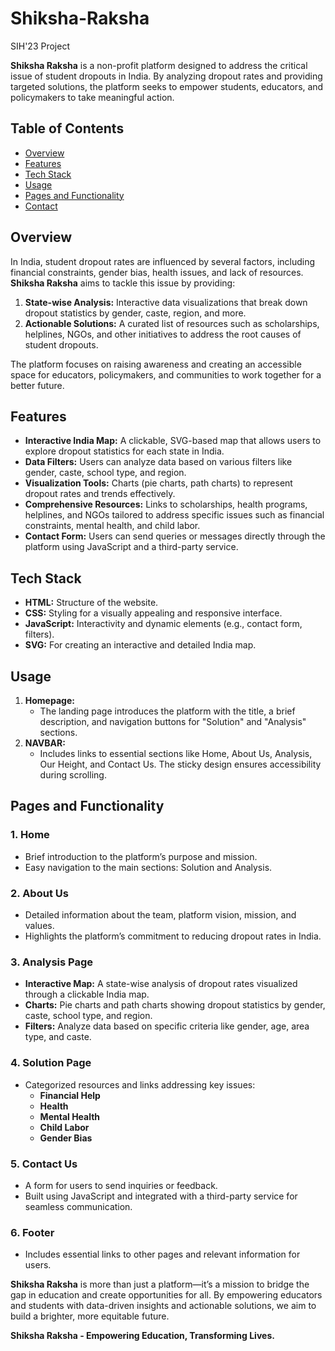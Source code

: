 # Shiksha-Raksha
SIH'23 Project

**Shiksha Raksha** is a non-profit platform designed to address the critical issue of student dropouts in India. By analyzing dropout rates and providing targeted solutions, the platform seeks to empower students, educators, and policymakers to take meaningful action.  

## Table of Contents  
- [Overview](#overview)  
- [Features](#features)  
- [Tech Stack](#tech-stack)  
- [Usage](#usage)  
- [Pages and Functionality](#pages-and-functionality)  
- [Contact](#contact)  

## Overview  
In India, student dropout rates are influenced by several factors, including financial constraints, gender bias, health issues, and lack of resources. **Shiksha Raksha** aims to tackle this issue by providing:  
1. **State-wise Analysis:** Interactive data visualizations that break down dropout statistics by gender, caste, region, and more.  
2. **Actionable Solutions:** A curated list of resources such as scholarships, helplines, NGOs, and other initiatives to address the root causes of student dropouts.  

The platform focuses on raising awareness and creating an accessible space for educators, policymakers, and communities to work together for a better future.  

## Features  
- **Interactive India Map:** A clickable, SVG-based map that allows users to explore dropout statistics for each state in India.  
- **Data Filters:** Users can analyze data based on various filters like gender, caste, school type, and region.  
- **Visualization Tools:** Charts (pie charts, path charts) to represent dropout rates and trends effectively.  
- **Comprehensive Resources:** Links to scholarships, health programs, helplines, and NGOs tailored to address specific issues such as financial constraints, mental health, and child labor.  
- **Contact Form:** Users can send queries or messages directly through the platform using JavaScript and a third-party service.  

## Tech Stack  
- **HTML:** Structure of the website.  
- **CSS:** Styling for a visually appealing and responsive interface.  
- **JavaScript:** Interactivity and dynamic elements (e.g., contact form, filters).  
- **SVG:** For creating an interactive and detailed India map.  

## Usage  
1. **Homepage:**  
   - The landing page introduces the platform with the title, a brief description, and navigation buttons for "Solution" and "Analysis" sections.  
2. **NAVBAR:**  
   - Includes links to essential sections like Home, About Us, Analysis, Our Height, and Contact Us. The sticky design ensures accessibility during scrolling.  

## Pages and Functionality  
### 1. **Home**  
   - Brief introduction to the platform’s purpose and mission.  
   - Easy navigation to the main sections: Solution and Analysis.  

### 2. **About Us**  
   - Detailed information about the team, platform vision, mission, and values.  
   - Highlights the platform’s commitment to reducing dropout rates in India.  

### 3. **Analysis Page**  
   - **Interactive Map:** A state-wise analysis of dropout rates visualized through a clickable India map.  
   - **Charts:** Pie charts and path charts showing dropout statistics by gender, caste, school type, and region.  
   - **Filters:** Analyze data based on specific criteria like gender, age, area type, and caste.  

### 4. **Solution Page**  
   - Categorized resources and links addressing key issues:  
     - **Financial Help** 
     - **Health**
     - **Mental Health**
     - **Child Labor**
     - **Gender Bias** 

### 5. **Contact Us**  
   - A form for users to send inquiries or feedback.  
   - Built using JavaScript and integrated with a third-party service for seamless communication.  

### 6. **Footer**  
   - Includes essential links to other pages and relevant information for users.  

**Shiksha Raksha** is more than just a platform—it’s a mission to bridge the gap in education and create opportunities for all. By empowering educators and students with data-driven insights and actionable solutions, we aim to build a brighter, more equitable future.  

**Shiksha Raksha - Empowering Education, Transforming Lives.**  
